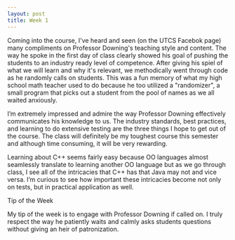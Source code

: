 ```yaml
---
layout: post
title: Week 1
---
```

Coming into the course, I've heard and seen (on the UTCS Facebok page) many compliments on Professor Downing's teaching style and content. The way he spoke in the first day of class clearly showed his goal of pushing the students to an industry ready level of competence. After giving his spiel of what we will learn and why it's relevant, we methodically went through code as he randomly calls on students. This was a fun memory of what my high school math teacher used to do because he too utilized a "randomizer", a small program that picks out a student from the pool of names as we all waited anxiously. 

I’m extremely impressed and admire the way Professor Downing effectively communicates his knowledge to us. The industry standards, best practices, and learning to do extensive testing are the three things I hope to get out of the course. The class will definitely be my toughest course this semester and although time consuming, it will be very rewarding. 

Learning about C++ seems fairly easy because OO languages almost seamlessly translate to learning another OO language but as we go through class, I see all of the intricacies that C++ has that Java may not and vice versa. I’m curious to see how important these intricacies become not only on tests, but in practical application as well. 

Tip of the Week

My tip of the week is to engage with Professor Downing if called on. I truly respect the way he patiently waits and calmly asks students questions without giving an heir of patronization.

